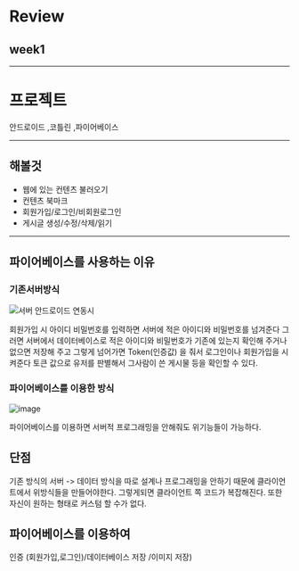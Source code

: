 # Review 
## week1 

-------------------------------------------------
# 프로젝트

안드로이드 ,코틀린 ,파이어베이스

------------------------------
## 해볼것
- 웹에 있는 컨텐츠 불러오기
- 컨텐츠 북마크
- 회원가입/로그인/비회원로그인
- 게시글 생성/수정/삭제/읽기

-----------------------------
## 파이어베이스를 사용하는 이유

### 기존서버방식

![서버 안드로이드 연동시](https://user-images.githubusercontent.com/97229292/157240023-07f24c6a-e2ab-4821-a7c8-3af0ad8b1379.JPG)


회원가입 시 아이디 비밀번호를 입력하면 서버에 적은 아이디와 비밀번호를 넘겨준다
그러면 서버에서 데이터베이스로 적은 아이디와 비밀번호가 기존에 있는지 확인해 주거나 없으면 저장해 주고 
그렇게 넘어가면 Token(인증값) 을 줘서  로그인이나 회원가입을 시켜준다 
토큰 값으로 유저를 판별해서 그사람이 쓴 게시물  등을 확인할 수 있다.

### 파이어베이스를 이용한 방식
![image](https://user-images.githubusercontent.com/97229292/157241360-acd9a927-e2d6-4d97-8023-0cb6ceaac6c3.png)

파이어베이스를 이용하면 서버적 프로그래밍을 안해줘도 위기능들이 가능하다.

## 단점
기존 방식의 서버 -> 데이터 방식을 따로 설계나 프로그래밍을 안하기 때문에 
클라이언트에서 위방식들을 만들어야한다. 그렇게되면 클라이언트 쪽 코드가 복잡해진다.
또한  자신이 원하는 형태로 커스텀 할 수가 없다.

## 파이어베이스를 이용하여
인증 (회원가입,로그인)/데이터베이스 저장 /이미지 저장)



